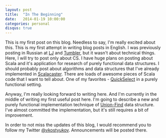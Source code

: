 ```yaml
---
layout: post
title:  "In The Beginning"
date:   2014-01-19 10:00:00
categories: personal
disqus: true
---
```


This is my first post on this blog. Needless to say, I'm really excited about this. This is my first attempt in writing blog posts in English. I was previously posting in Russian at [LJ](http://vkostyukov.livejournal.com) and [Tumbler](http://vkostyukov.tumblr.com), but it wasn't about technical things. Here, I will try to post only about CS. I have huge plans on posting about Scala and it's application for research of purely functional data structures. I should probably post about algorithms and data structures that I've already implemented in [Scalacaster](https://github.com/vkostyukov/scalacaster). There are loads of awesome pieces of Scala code that I want to tell about. One of my favorites - [QuickSelect](https://github.com/vkostyukov/scalacaster/blob/master/src/search/SelectionSearch.scala) in a purely functional setting.

Anyway, I'm really looking forward to writing here. And I'm currently in the middle of writing my first useful post here. I'm going to describe a new and purely functional implementation technique of [Union-Find](http://en.wikipedia.org/wiki/Disjoint-set_data_structure) data structure. I've almost committed the implementation, but it's still requires a bit of improvement.

In order to not miss the updates of this blog, I would recommend you to follow my Twitter [@vkostyukov](https://twitter.com/vkostyukov). Announcements will be posted there.
